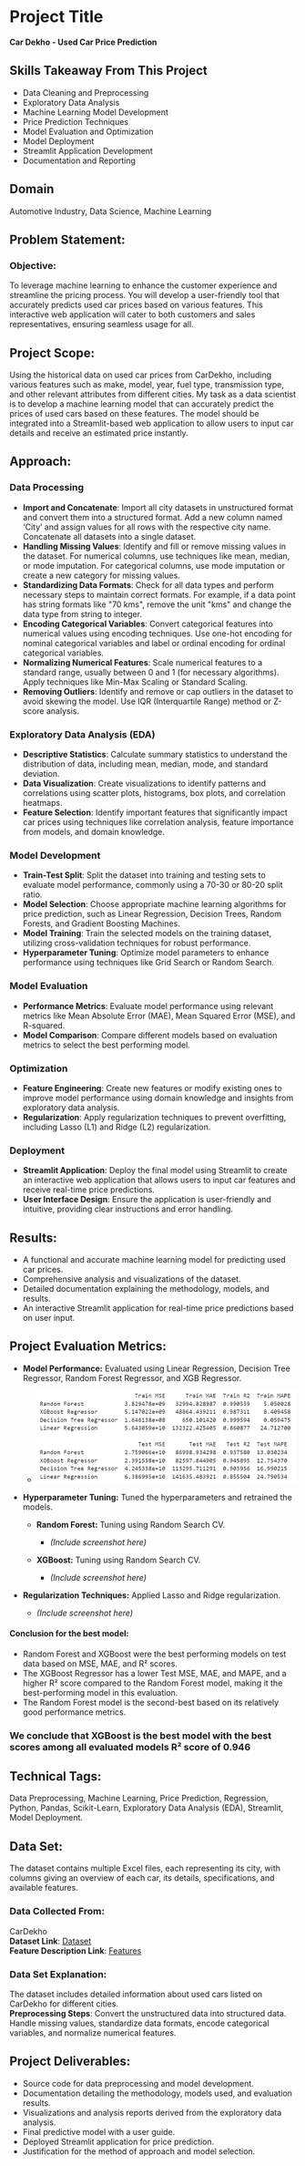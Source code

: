 # Project Title
**Car Dekho - Used Car Price Prediction**

## Skills Takeaway From This Project
- Data Cleaning and Preprocessing
- Exploratory Data Analysis
- Machine Learning Model Development
- Price Prediction Techniques
- Model Evaluation and Optimization
- Model Deployment
- Streamlit Application Development
- Documentation and Reporting

## Domain
Automotive Industry, Data Science, Machine Learning

## Problem Statement:
### Objective:
To leverage machine learning to enhance the customer experience and streamline the pricing process. You will develop a user-friendly tool that accurately predicts used car prices based on various features. This interactive web application will cater to both customers and sales representatives, ensuring seamless usage for all.

## Project Scope:
Using the historical data on used car prices from CarDekho, including various features such as make, model, year, fuel type, transmission type, and other relevant attributes from different cities. My task as a data scientist is to develop a machine learning model that can accurately predict the prices of used cars based on these features. The model should be integrated into a Streamlit-based web application to allow users to input car details and receive an estimated price instantly.

## Approach:
### Data Processing
- **Import and Concatenate**: Import all city datasets in unstructured format and convert them into a structured format. Add a new column named ‘City’ and assign values for all rows with the respective city name. Concatenate all datasets into a single dataset.
- **Handling Missing Values**: Identify and fill or remove missing values in the dataset. For numerical columns, use techniques like mean, median, or mode imputation. For categorical columns, use mode imputation or create a new category for missing values.
- **Standardizing Data Formats**: Check for all data types and perform necessary steps to maintain correct formats. For example, if a data point has string formats like "70 kms", remove the unit "kms" and change the data type from string to integer.
- **Encoding Categorical Variables**: Convert categorical features into numerical values using encoding techniques. Use one-hot encoding for nominal categorical variables and label or ordinal encoding for ordinal categorical variables.
- **Normalizing Numerical Features**: Scale numerical features to a standard range, usually between 0 and 1 (for necessary algorithms). Apply techniques like Min-Max Scaling or Standard Scaling.
- **Removing Outliers**: Identify and remove or cap outliers in the dataset to avoid skewing the model. Use IQR (Interquartile Range) method or Z-score analysis.

### Exploratory Data Analysis (EDA)
- **Descriptive Statistics**: Calculate summary statistics to understand the distribution of data, including mean, median, mode, and standard deviation.
- **Data Visualization**: Create visualizations to identify patterns and correlations using scatter plots, histograms, box plots, and correlation heatmaps.
- **Feature Selection**: Identify important features that significantly impact car prices using techniques like correlation analysis, feature importance from models, and domain knowledge.

### Model Development
- **Train-Test Split**: Split the dataset into training and testing sets to evaluate model performance, commonly using a 70-30 or 80-20 split ratio.
- **Model Selection**: Choose appropriate machine learning algorithms for price prediction, such as Linear Regression, Decision Trees, Random Forests, and Gradient Boosting Machines.
- **Model Training**: Train the selected models on the training dataset, utilizing cross-validation techniques for robust performance.
- **Hyperparameter Tuning**: Optimize model parameters to enhance performance using techniques like Grid Search or Random Search.

### Model Evaluation
- **Performance Metrics**: Evaluate model performance using relevant metrics like Mean Absolute Error (MAE), Mean Squared Error (MSE), and R-squared.
- **Model Comparison**: Compare different models based on evaluation metrics to select the best performing model.

### Optimization
- **Feature Engineering**: Create new features or modify existing ones to improve model performance using domain knowledge and insights from exploratory data analysis.
- **Regularization**: Apply regularization techniques to prevent overfitting, including Lasso (L1) and Ridge (L2) regularization.

### Deployment
- **Streamlit Application**: Deploy the final model using Streamlit to create an interactive web application that allows users to input car features and receive real-time price predictions.
- **User Interface Design**: Ensure the application is user-friendly and intuitive, providing clear instructions and error handling.

## Results:
- A functional and accurate machine learning model for predicting used car prices.
- Comprehensive analysis and visualizations of the dataset.
- Detailed documentation explaining the methodology, models, and results.
- An interactive Streamlit application for real-time price predictions based on user input.

## Project Evaluation Metrics:
- **Model Performance:** Evaluated using Linear Regression, Decision Tree Regressor, Random Forest Regressor, and XGB Regressor.
  - ![Model Performance Metrics](screenshots/Eval_1.png)

- **Hyperparameter Tuning:** Tuned the hyperparameters and retrained the models.
  - **Random Forest:** Tuning using Random Search CV.
    - *(Include screenshot here)*

  - **XGBoost:** Tuning using Random Search CV.
    - *(Include screenshot here)*

- **Regularization Techniques:** Applied Lasso and Ridge regularization.
  - *(Include screenshot here)*

#### Conclusion for the best model:
- Random Forest and XGBoost were the best performing models on test data based on MSE, MAE, and R² scores.
- The XGBoost Regressor has a lower Test MSE, MAE, and MAPE, and a higher R² score compared to the Random Forest model, making it the best-performing model in this evaluation.
- The Random Forest model is the second-best based on its relatively good performance metrics.
### We conclude that XGBoost is the best model with the best scores among all evaluated models R² score of 0.946


## Technical Tags:
Data Preprocessing, Machine Learning, Price Prediction, Regression, Python, Pandas, Scikit-Learn, Exploratory Data Analysis (EDA), Streamlit, Model Deployment.

## Data Set:
The dataset contains multiple Excel files, each representing its city, with columns giving an overview of each car, its details, specifications, and available features.

### Data Collected From:
CarDekho  
**Dataset Link**: [Dataset](#)  
**Feature Description Link**: [Features](#)

### Data Set Explanation:
The dataset includes detailed information about used cars listed on CarDekho for different cities.  
**Preprocessing Steps**: Convert the unstructured data into structured data. Handle missing values, standardize data formats, encode categorical variables, and normalize numerical features.

## Project Deliverables:
- Source code for data preprocessing and model development.
- Documentation detailing the methodology, models used, and evaluation results.
- Visualizations and analysis reports derived from the exploratory data analysis.
- Final predictive model with a user guide.
- Deployed Streamlit application for price prediction.
- Justification for the method of approach and model selection.
